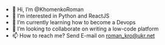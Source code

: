 - 👋 Hi, I’m @KhomenkoRoman
- 👀 I’m interested in Python and ReactJS
- 🌱 I’m currently learning how to become а Devops
- 💞️ I’m looking to collaborate on writing a low-code platform
- 📫 How to reach me? Send E-mail on roman_kro@ukr.net

<!---
KhomenkoRoman/KhomenkoRoman is a ✨ special ✨ repository because its `README.md` (this file) appears on your GitHub profile.
You can click the Preview link to take a look at your changes.
--->
